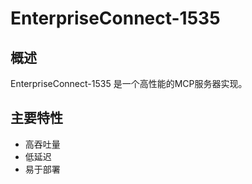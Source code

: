 # EnterpriseConnect-1535

## 概述

EnterpriseConnect-1535 是一个高性能的MCP服务器实现。

## 主要特性

- 高吞吐量
- 低延迟
- 易于部署
